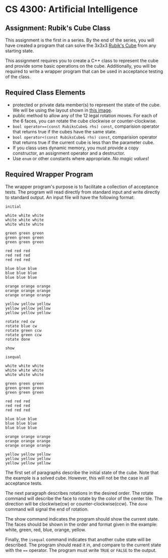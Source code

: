 CS 4300: Artificial Intelligence
===============================================

Assignment: Rubik's Cube Class
-----------------------------------

This assignment is the first in a series.  By the end of
the series, you will have created a program that can solve
the 3x3x3 [Rubik's Cube](https://en.wikipedia.org/wiki/Rubik%27s_Cube)
from any starting state.

This assignment requires you to create a C++ class to represent the
cube and provide some basic operations on the cube.  Additionally,
you will be required to write a wrapper program that can be used in
acceptance testing of the class.


Required Class Elements
------------------------

- protected or private data member(s) to represent the state of the cube.
  We will be using the layout shown in
  [this image](https://en.wikipedia.org/wiki/File:Rubik%E2%80%99s_cube_colors.svg).
- public method to allow any of the 12 legal rotation moves.  For each of the 6 faces,
  you can rotate the cube clockwise or counter-clockwise.
- `bool operator==(const RubiksCube& rhs) const`, comparision operator that returns
  true if the cubes have the same state.
- `bool operator<(const RubiksCube& rhs) const`, comparision operator that returns
  true if the current cube is less than the parameter cube.
- If you class uses dynamic memory, you must provide a copy constructor, an assignment
  operator and a destructor.
- Use `enum` or other constants where appropriate.  *No magic values*!

Required Wrapper Program
------------------------

The wrapper program's purpose is to facilitate a collection of acceptance tests.
The program will read directly from standard input and write directly to standard
output.  An input file will have the following format:

```
initial

white white white
white white white
white white white

green green green
green green green
green green green

red red red
red red red
red red red

blue blue blue
blue blue blue
blue blue blue

orange orange orange
orange orange orange
orange orange orange

yellow yellow yellow
yellow yellow yellow
yellow yellow yellow

rotate red cw
rotate blue cw
rotate green ccw
rotate green ccw
rotate done

show

isequal

white white white
white white white
white white white

green green green
green green green
green green green

red red red
red red red
red red red

blue blue blue
blue blue blue
blue blue blue

orange orange orange
orange orange orange
orange orange orange

yellow yellow yellow
yellow yellow yellow
yellow yellow yellow
```

The first set of paragraphs describe the initial state of the cube.
Note that the example is a solved cube.  However, this will not
be the case in all acceptance tests.

The next paragraph describes rotations in the desired order.
The rotate command will describe the face to rotate by the
color of the center tile.  The direction will be clockwise(cw)
or counter-clockwise(ccw).  The `done` command will signal the
end of rotation.

The show command indicates the program should show the current
state.  The faces should be shown in the order and format given
in the example: white, green, red, blue, orange, yellow.

Finally, the `isequal` command indicates that another cube state
will be described.  The program should read it in, and compare to the
current state with the `==` operator.  The program must write `TRUE`
or `FALSE` to the output.





  

